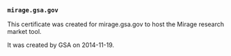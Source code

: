 ### `mirage.gsa.gov`

This certificate was created for mirage.gsa.gov to host the Mirage research market tool.

It was created by GSA on 2014-11-19.
